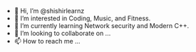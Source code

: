 - 👋 Hi, I’m @shishirlearnz
- 👀 I’m interested in Coding, Music, and Fitness.
- 🌱 I’m currently learning Network security and Modern C++.
- 💞️ I’m looking to collaborate on ...
- 📫 How to reach me ...

<!---
shishirlearnz/shishirlearnz is a ✨ special ✨ repository because its `README.md` (this file) appears on your GitHub profile.
You can click the Preview link to take a look at your changes.
--->
